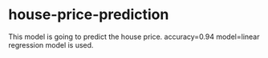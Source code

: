 # house-price-prediction
This model is going to predict the house price.
accuracy=0.94
model=linear regression model is used.

